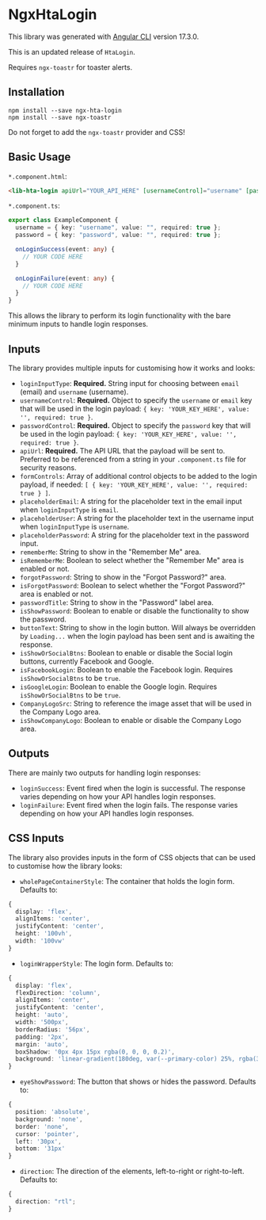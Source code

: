 # NgxHtaLogin

This library was generated with [Angular CLI](https://github.com/angular/angular-cli) version 17.3.0.

This is an updated release of `HtaLogin`.

Requires `ngx-toastr` for toaster alerts.

## Installation

```
npm install --save ngx-hta-login
npm install --save ngx-toastr
```

Do not forget to add the `ngx-toastr` provider and CSS!

## Basic Usage

`*.component.html`:

```html
<lib-hta-login apiUrl="YOUR_API_HERE" [usernameControl]="username" [passwordControl]="password" (loginSuccess)="onLoginSuccess($event)" (loginFailure)="onLoginFailure($event)" />
```

`*.component.ts`:

```ts
export class ExampleComponent {
  username = { key: "username", value: "", required: true };
  password = { key: "password", value: "", required: true };

  onLoginSuccess(event: any) {
    // YOUR CODE HERE
  }

  onLoginFailure(event: any) {
    // YOUR CODE HERE
  }
}
```

This allows the library to perform its login functionality with the bare minimum inputs to handle login responses.

## Inputs

The library provides multiple inputs for customising how it works and looks:

- `loginInputType`: **Required.** String input for choosing between `email` (email) and `username` (username).
- `usernameControl`: **Required.** Object to specify the `username` or `email` key that will be used in the login payload: `{ key: 'YOUR_KEY_HERE', value: '', required: true }`.
- `passwordControl`: **Required.** Object to specify the `password` key that will be used in the login payload: `{ key: 'YOUR_KEY_HERE', value: '', required: true }`.
- `apiUrl`: **Required.** The API URL that the payload will be sent to. Preferred to be referenced from a string in your `.component.ts` file for security reasons.
- `formControls`: Array of additional control objects to be added to the login payload, if needed: `[ { key: 'YOUR_KEY_HERE', value: '', required: true } ]`.
- `placeholderEmail`: A string for the placeholder text in the email input when `loginInputType` is `email`.
- `placeholderUser`: A string for the placeholder text in the username input when `loginInputType` is `username`.
- `placeholderPassword`: A string for the placeholder text in the password input.
- `rememberMe`: String to show in the "Remember Me" area.
- `isRememberMe`: Boolean to select whether the "Remember Me" area is enabled or not.
- `forgotPassword`: String to show in the "Forgot Password?" area.
- `isForgotPassword`: Boolean to select whether the "Forgot Password?" area is enabled or not.
- `passwordTitle`: String to show in the "Password" label area.
- `isShowPassword`: Boolean to enable or disable the functionality to show the password.
- `buttonText`: String to show in the login button. Will always be overridden by `Loading...` when the login payload has been sent and is awaiting the response.
- `isShowOrSocialBtns`: Boolean to enable or disable the Social login buttons, currently Facebook and Google.
- `isFacebookLogin`: Boolean to enable the Facebook login. Requires `isShowOrSocialBtns` to be `true`.
- `isGoogleLogin`: Boolean to enable the Google login. Requires `isShowOrSocialBtns` to be `true`.
- `CompanyLogoSrc`: String to reference the image asset that will be used in the Company Logo area.
- `isShowCompanyLogo`: Boolean to enable or disable the Company Logo area.

## Outputs

There are mainly two outputs for handling login responses:

- `loginSuccess`: Event fired when the login is successful. The response varies depending on how your API handles login responses.
- `loginFailure`: Event fired when the login fails. The response varies depending on how your API handles login responses.

## CSS Inputs

The library also provides inputs in the form of CSS objects that can be used to customise how the library looks:

- `wholePageContainerStyle`: The container that holds the login form. Defaults to:

```ts
{
  display: 'flex',
  alignItems: 'center',
  justifyContent: 'center',
  height: '100vh',
  width: '100vw'
}
```

- `loginWrapperStyle`: The login form. Defaults to:

```ts
{
  display: 'flex',
  flexDirection: 'column',
  alignItems: 'center',
  justifyContent: 'center',
  height: 'auto',
  width: '500px',
  borderRadius: '56px',
  padding: '2px',
  margin: 'auto',
  boxShadow: '0px 4px 15px rgba(0, 0, 0, 0.2)',
  background: 'linear-gradient(180deg, var(--primary-color) 25%, rgba(33, 150, 243, 0) 50%)'
}
```

- `eyeShowPassword`: The button that shows or hides the password. Defaults to:

```ts
{
  position: 'absolute',
  background: 'none',
  border: 'none',
  cursor: 'pointer',
  left: '30px',
  bottom: '31px'
}
```

- `direction`: The direction of the elements, left-to-right or right-to-left. Defaults to:

```ts
{
  direction: "rtl";
}
```
